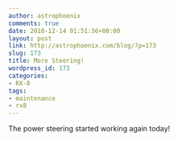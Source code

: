 ```yaml
---
author: astrophoenix
comments: true
date: 2010-12-14 01:51:56+00:00
layout: post
link: http://astrophoenix.com/blog/?p=173
slug: 173
title: More Steering!
wordpress_id: 173
categories:
- RX-8
tags:
- maintenance
- rx8
---
```


The power steering started working again today!
